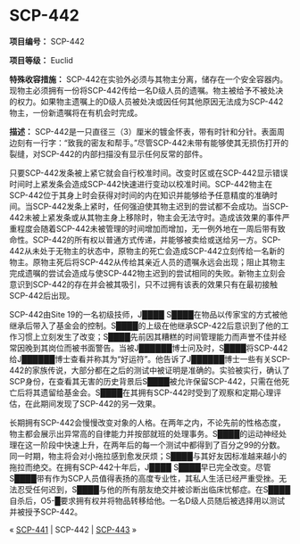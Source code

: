# SCP-442
                        


**项目编号：** SCP-442

**项目等级：** Euclid

**特殊收容措施：** SCP-442在实验外必须与其物主分离，储存在一个安全容器内。现物主必须拥有一份将SCP-442传给一名D级人员的遗嘱。物主被给予不被处决的权力。如果物主遗嘱上的D级人员被处决或因任何其他原因无法成为SCP-442物主，一份新遗嘱将在有机会时完成。

**描述：** SCP-442是一只直径三（3）厘米的镀金怀表，带有时针和分针。表面周边刻有一行字：“致我的密友和帮手。”尽管SCP-442未带有能够使其无损伤打开的裂缝，对SCP-442的内部扫描没有显示任何反常的部件。

只要SCP-442发条被上紧它就会自行校准时间。改变时区或在SCP-442显示错误时间时上紧发条会造成SCP-442快速进行变动以校准时间。SCP-442物主在SCP-442位于其身上时会获得对时间的内在知识并能够给予任意精度的准确时间。当SCP-442发条上紧时，任何强迫使其物主迟到的尝试都不会成功。当SCP-442未被上紧发条或从其物主身上移除时，物主会无法守时。造成该效果的事件严重程度会随着SCP-442未被管理的时间增加而增加，无一例外地在一周后带有致命性。SCP-442的所有权以普通方式传递，并能够被卖给或送给另一方。SCP-442从未处于无物主的状态中，原物主的死亡会造成SCP-442立刻传给一名新的物主。原物主死后将SCP-442从传给其亲近人员的遗嘱永远会出现；阻止其物主完成遗嘱的尝试会造成与使SCP-442物主迟到的尝试相同的失败。新物主立刻会意识到SCP-442的存在并会被其吸引，只不过拥有该表的效果只有在最初接触SCP-442后出现。

SCP-442由Site 19的一名初级技师，J████ S████在物品以传家宝的方式被他继承后带入了基金会的控制。S████的上级在他继承SCP-422后意识到了他的工作习惯上立刻发生了改变；S████先前因其糟糕的时间管理能力而声誉不佳并经常因晚到其岗位而被书面警告。当被J██████博士问及时，S████将SCP-442给J██████博士查看并称其为“好运符”。他告诉了J██████博士一些有关SCP-442的家族传说，大部分都在之后的测试中被证明是准确的。实验被实行，确认了SCP身份，在查看其无害的历史背景后S████被允许保留SCP-442，只需在他死亡后将其遗留给基金会。S████在其拥有SCP-442时受到了观察和定期心理评估，在此期间发现了SCP-442的另一效果。

长期拥有SCP-442会慢慢改变对象的人格。在两年之内，不论先前的性格态度，物主都会展示出异常高的自律能力并按部就班的处理事务。S████的运动神经处理在这一阶段中快速上升，在两年后的每一个测试中都得到了百分之99的分数。同一时期，物主将会对小拖拉感到愈发厌烦；S████与其好友因标准越来越小的拖拉而绝交。在拥有SCP-442十年后，J████ S████早已完全改变。尽管S████带有作为SCP人员值得表扬的高度专业性，其私人生活已经严重受挫。无法忍受任何迟到，S████与他的所有朋友绝交并被诊断出临床忧郁症。在S████自杀后，O5-█要求拥有权并将物品转移给他。一名D级人员随后被选择用以测试并被授予SCP-442。



« [SCP-441](/scp-441) | SCP-442 | [SCP-443](/scp-443) »





                    